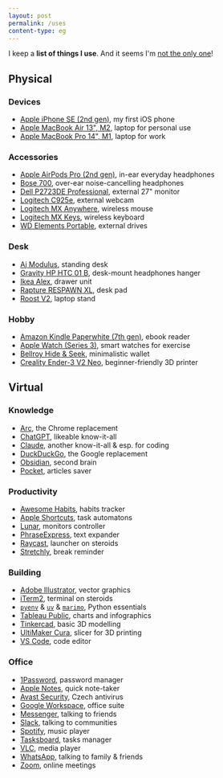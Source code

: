 ```yaml
---
layout: post
permalink: /uses
content-type: eg
---
```


I keep a **list of things I use**. And it seems I'm [not the only one](https://uses.tech/)!

## Physical

### Devices
- [Apple iPhone SE (2nd gen)](https://www.apple.com/iphone-se/), my first iOS phone
- [Apple MacBook Air 13", M2](https://www.apple.com/uk/macbook-air/), laptop for personal use
- [Apple MacBook Pro 14", M1](https://www.apple.com/uk/macbook-pro/), laptop for work

### Accessories
- [Apple AirPods Pro (2nd gen)](https://www.apple.com/airpods-pro/), in-ear everyday headphones
- [Bose 700](https://www.bose.com/en_us/products/headphones/noise_cancelling_headphones/noise-cancelling-headphones-700.html), over-ear noise-cancelling headphones
- [Dell P2723DE Professional](https://www.dell.com/en-uk/shop/dell-27-usb-c-hub-monitor-p2723de/apd/210-bdeh/monitors-monitor-accessories), external 27" monitor
- [Logitech C925e](https://www.logitech.com/en-us/products/webcams/c925e-business-webcam.960-001075.html), external webcam
- [Logitech MX Anywhere](https://www.logitech.com/en-us/products/mice/mx-anywhere-3.html), wireless mouse
- [Logitech MX Keys](https://www.logitech.com/en-us/products/keyboards/mx-keys-wireless-keyboard.920-009418.html), wireless keyboard
- [WD Elements Portable](https://www.westerndigital.com/products/portable-drives/wd-elements-portable-usb-3-0-hdd), external drives

### Desk
- [Aj Modulus](https://www.ajproducts.co.uk/office-conference/tables-desks/sit-stand-desks/straight-desks/standing-desk-165535-165567), standing desk
- [Gravity HP HTC 01 B](https://www.gravitystands.com/en/products/accessories/11732/hp-htc-01-b), desk-mount headphones hanger
- [Ikea Alex](https://www.ikea.com/us/en/p/alex-drawer-unit-white-00473546/), drawer unit
- [Rapture RESPAWN XL](https://www.alza.cz/EN/rapture-respawn-xl-black-d6900120.htm?o=1), desk pad
- [Roost V2](https://www.therooststand.com/collections/roost-laptop-stand/products/roost-laptop-stand), laptop stand

### Hobby
- [Amazon Kindle Paperwhite (7th gen)](https://www.amazon.com/dp/B07978J597/), ebook reader
- [Apple Watch (Series 3)](https://www.apple.com/watch/), smart watches for exercise
- [Bellroy Hide & Seek](https://bellroy.com/products/hide-and-seek-wallet/leather_rfid_hi/black), minimalistic wallet
- [Creality Ender-3 V2 Neo](https://www.creality.com/products/ender-3-v2-neo-3d-printer), beginner-friendly 3D printer

## Virtual

### Knowledge
- [Arc](https://arc.net/), the Chrome replacement
- [ChatGPT](https://chatgpt.com/), likeable know-it-all
- [Claude](https://claude.ai/), another know-it-all & esp. for coding
- [DuckDuckGo](https://duckduckgo.com/), the Google replacement
- [Obsidian](https://obsidian.md/), second brain
- [Pocket](https://getpocket.com/), articles saver

### Productivity
- [Awesome Habits](https://www.awesome-habits.com/), habits tracker
- [Apple Shortcuts](https://support.apple.com/en-gb/guide/shortcuts/welcome/ios), task automatons
- [Lunar](https://lunar.fyi/), monitors controller
- [PhraseExpress](https://www.phraseexpress.com/), text expander
- [Raycast](https://www.raycast.com/), launcher on steroids
- [Stretchly](https://hovancik.net/stretchly/), break reminder

### Building
- [Adobe Illustrator](https://www.adobe.com/products/illustrator.html), vector graphics
- [iTerm2](https://iterm2.com/), terminal on steroids
- [`pyenv`](https://github.com/pyenv/pyenv) & [`uv`](https://github.com/astral-sh/uv) & [`marimo`](https://github.com/marimo-team/marimo), Python essentials 
- [Tableau Public](https://public.tableau.com/en-us/s/download), charts and infographics
- [Tinkercad](https://www.tinkercad.com/dashboard), basic 3D modelling
- [UltiMaker Cura](https://ultimaker.com/software/ultimaker-cura/), slicer for 3D printing
- [VS Code](https://code.visualstudio.com/), code editor

### Office
- [1Password](https://1password.com/), password manager
- [Apple Notes](https://support.apple.com/en-us/118442), quick note-taker
- [Avast Security](https://www.avast.com/cs-cz/index#mac), Czech antivirus
- [Google Workspace](https://workspace.google.com/), office suite
- [Messenger](https://www.messenger.com/), talking to friends
- [Slack](https://slack.com/), talking to communities
- [Spotify](https://open.spotify.com/), music player
- [Tasksboard](https://tasksboard.com/), tasks manager
- [VLC](https://www.videolan.org/vlc/), media player
- [WhatsApp](https://www.whatsapp.com/), talking to family & friends
- [Zoom](https://zoom.us/), online meetings
